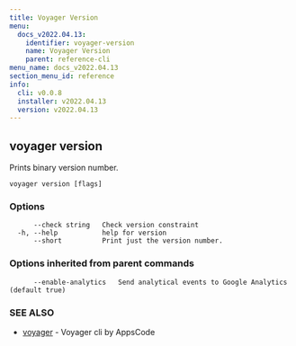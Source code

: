 ```yaml
---
title: Voyager Version
menu:
  docs_v2022.04.13:
    identifier: voyager-version
    name: Voyager Version
    parent: reference-cli
menu_name: docs_v2022.04.13
section_menu_id: reference
info:
  cli: v0.0.8
  installer: v2022.04.13
  version: v2022.04.13
---
```


## voyager version

Prints binary version number.

```
voyager version [flags]
```

### Options

```
      --check string   Check version constraint
  -h, --help           help for version
      --short          Print just the version number.
```

### Options inherited from parent commands

```
      --enable-analytics   Send analytical events to Google Analytics (default true)
```

### SEE ALSO

* [voyager](/docs/v2022.04.13/reference/cli/voyager)	 - Voyager cli by AppsCode

